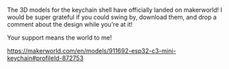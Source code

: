 The 3D models for the keychain shell have officially landed on makerworld!
I would be super grateful if you could swing by, download them, and drop a comment about the design while you're at it! 

Your support means the world to me!

https://makerworld.com/en/models/911692-esp32-c3-mini-keychain#profileId-872753